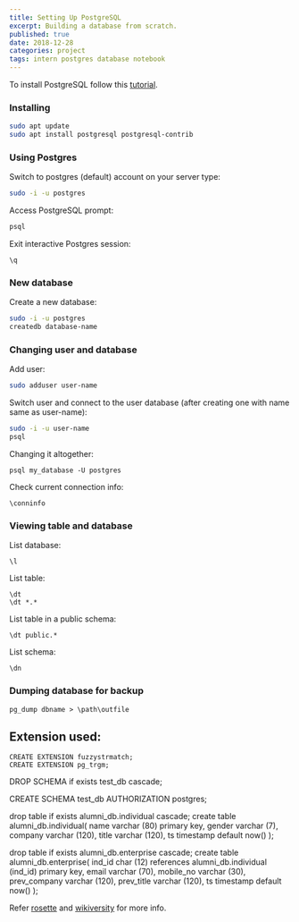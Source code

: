 ```yaml
---
title: Setting Up PostgreSQL
excerpt: Building a database from scratch.
published: true
date: 2018-12-28
categories: project
tags: intern postgres database notebook
---
```

To install PostgreSQL follow this [tutorial](https://www.digitalocean.com/community/tutorials/how-to-install-and-use-postgresql-on-ubuntu-18-04).

### Installing
``` sh
sudo apt update
sudo apt install postgresql postgresql-contrib
```

### Using Postgres
Switch to postgres (default) account on your server type:
``` sh
sudo -i -u postgres
```
Access PostgreSQL prompt:
``` sh
psql
```
Exit interactive Postgres session:
```
\q
```

### New database
Create a new database:
``` sh
sudo -i -u postgres
createdb database-name
```

### Changing user and database
Add user:
``` sh
sudo adduser user-name
```
Switch user and connect to the user database (after creating one with name same as user-name):
``` sh
sudo -i -u user-name
psql
```
Changing it altogether:
```
psql my_database -U postgres
```
Check current connection info:
```
\conninfo
```

### Viewing table and database
List database:
```
\l
```
List table:
```
\dt
\dt *.*
```
List table in a public schema:
```
\dt public.*
```
List schema:
```
\dn
```

### Dumping database for backup
```
pg_dump dbname > \path\outfile
```

## Extension used:
```
CREATE EXTENSION fuzzystrmatch;
CREATE EXTENSION pg_trgm;
```

DROP SCHEMA if exists test_db cascade;

CREATE SCHEMA test_db
    AUTHORIZATION postgres;
	
drop table if exists alumni_db.individual cascade;
create table alumni_db.individual(
	name varchar (80) primary key, 
	gender varchar (7),
	company varchar (120),
	title varchar (120),
	ts timestamp default now()
	);

drop table if exists alumni_db.enterprise cascade;
create table alumni_db.enterprise(
	ind_id char (12) references alumni_db.individual (ind_id) primary key,
	email varchar (70),
	mobile_no varchar (30),
	prev_company varchar (120),
	prev_title varchar (120),
	ts timestamp default now()
	);


Refer [rosette](https://www.rosette.com/blog/overview-fuzzy-name-matching-techniques/) and [wikiversity](https://en.wikiversity.org/wiki/Duplicate_record_detection) for more info.


